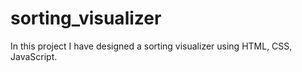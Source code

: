 # sorting_visualizer
In this project I have designed a sorting visualizer using HTML, CSS, JavaScript.
